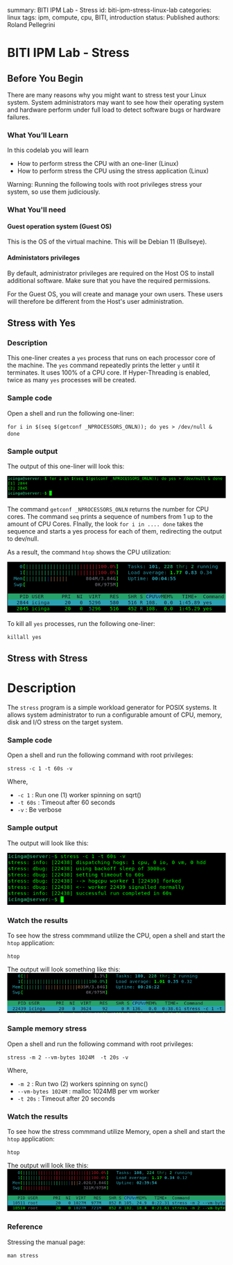 summary: BITI IPM Lab - Stress
id: biti-ipm-stress-linux-lab
categories: linux
tags: ipm, compute, cpu, BITI, introduction
status: Published
authors: Roland Pellegrini

# BITI IPM Lab - Stress
<!-- ------------------------ -->
## Before You Begin 

There are many reasons why you might want to stress test your Linux system. System administrators may want to see how their operating system and hardware perform under full load to detect software bugs or hardware failures.

### What You’ll Learn

In this codelab you will learn
* How to perform stress the CPU with an one-liner (Linux)
* How to perform stress the CPU using the stress application (Linux)

<aside class="negative">
Warning: Running the following tools with root privileges stress your system, so use them judiciously.
</aside>

### What You'll need

#### Guest operation system (Guest OS)

This is the OS of the virtual machine. This will be Debian 11 (Bullseye).

#### Administators privileges

By default, administrator privileges are required on the Host OS to install additional software. Make sure that you have the required permissions.

For the Guest OS, you will create and manage your own users. These users will therefore be different from the Host's user administration. 


## Stress with Yes

### Description
This one-liner creates a `yes` process that runs on each processor core of the machine. The `yes` command repeatedly prints the letter `y` until it terminates. It uses 100% of a CPU core. If Hyper-Threading is enabled, twice as many `yes` processes will be created.

### Sample code

Open a shell and run the following one-liner:

```
for i in $(seq $(getconf _NPROCESSORS_ONLN)); do yes > /dev/null & done
```

### Sample output

The output of this one-liner will look this:

![VirtualBox Extension](./img/biti-ipm-stress-yes-cmd.png)

The command `getconf _NPROCESSORS_ONLN` returns the number for CPU cores. The command `seq` prints a sequence of numbers from 1 up to the amount of CPU Cores. FInally, the look `for i in .... done` takes the sequence and starts a yes process for each of them, redirecting the output to dev/null.

As a result, the command `htop` shows the CPU utilization:

![VirtualBox Extension](./img/biti-ipm-stress-yes-htop.png)

To kill all `yes` processes, run the following one-liner:

```
killall yes
```

## Stress with Stress

# Description
The `stress` program is a simple workload generator for POSIX systems. It allows system administrator to run a configurable amount of CPU, memory, disk and I/O stress on the target system.

### Sample code

Open a shell and run the following command with root privileges:

```
stress -c 1 -t 60s -v
```

Where,
* `-c 1`   : Run one (1) worker spinning on sqrt()
* `-t 60s` : Timeout after 60 seconds
* `-v`     : Be verbose

### Sample output
The output will look like this:

![VirtualBox Extension](./img/biti-ipm-stress-cmd.png)


### Watch the results

To see how the stress commmand utilize the CPU, open a shell and start the `htop` application:
```
htop
```

The output will look something like this:
![VirtualBox Extension](./img/biti-ipm-stress-result-htop.png)

### Sample memory stress

Open a shell and run the following command with root privileges:

```
stress -m 2 --vm-bytes 1024M  -t 20s -v
```

Where,
* `-m 2`   : Run two (2) workers spinning on sync()
* `--vm-bytes 1024M` : malloc 1024MB per vm worker
* `-t 20s` : Timeout after 20 seconds


### Watch the results

To see how the stress commmand utilize Memory, open a shell and start the `htop` application:
```
htop
```

The output will look like this:
![VirtualBox Extension](./img/biti-ipm-stress-result-htop-memory.png)

### Reference

Stressing the manual page:
```
man stress
```